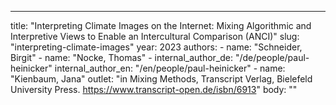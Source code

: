 ---
  title: "Interpreting Climate Images on the Internet: Mixing Algorithmic and Interpretive Views to Enable an Intercultural Comparison (ANCI)"
  slug: "interpreting-climate-images"
  year: 2023
  authors: 
    - 
      name: "Schneider, Birgit"
    - 
      name: "Nocke, Thomas"
    - 
      internal_author_de: "/de/people/paul-heinicker"
      internal_author_en: "/en/people/paul-heinicker"
    - 
      name: "Kienbaum, Jana"
  outlet: "in Mixing Methods, Transcript Verlag, Bielefeld University Press. https://www.transcript-open.de/isbn/6913"
  body: ""

